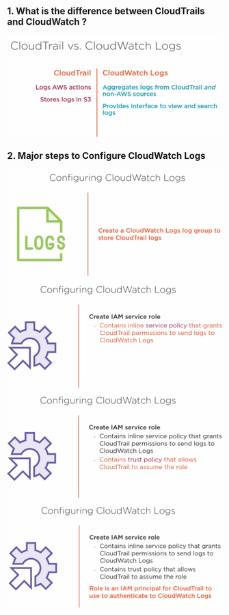 ## 1. What is the difference between CloudTrails and CloudWatch ? ##
<img src="img/img1.png"/>

## 2. Major steps to Configure CloudWatch Logs ##
<img src="img/img2.png"/>
<img src="img/img3.png"/>
<img src="img/img4.png"/>
<img src="img/img5.png"/>